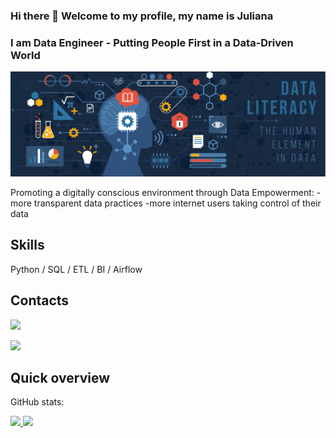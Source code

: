 ### Hi there 👋 Welcome to my profile, my name is Juliana
### I am Data Engineer - Putting People First in a Data-Driven World
![I am Data Engineer - Putting People First in a Data-Driven World](https://github.com/JKng/JKng/blob/main/data_literacy.png)

Promoting a digitally conscious environment through Data Empowerment:
-more transparent data practices 
-more internet users taking control of their data 

## Skills
Python / SQL / ETL / BI / Airflow

## Contacts
<a href="https://www.linkedin.com/in/juliana-konigame/" target="_blank"><img src="https://img.shields.io/badge/-LinkedIn-%230077B5?style=for-the-badge&logo=linkedin&logoColor=white" target="_blank"></a>   
</div>

<a href="https://medium.com/@julianak.cdc" target="_blank"><img src="https://img.shields.io/badge/Medium-12100E?style=for-the-badge&logo=medium&logoColor=white" target="_blank"></a>   
</div>

## Quick overview
GitHub stats:
<div>
<a href="https://github.com/JKng">
<img height="130em" src="https://github-readme-stats.vercel.app/api/top-langs/?username=JKng&layout=compact&langs_count=7&theme=dracula"/>
<img height="130em" src="https://github-readme-stats.vercel.app/api?username=JKng&show_icons=true&theme=dracula&include_all_commits=true&count_private=true"/>
</div>
  
